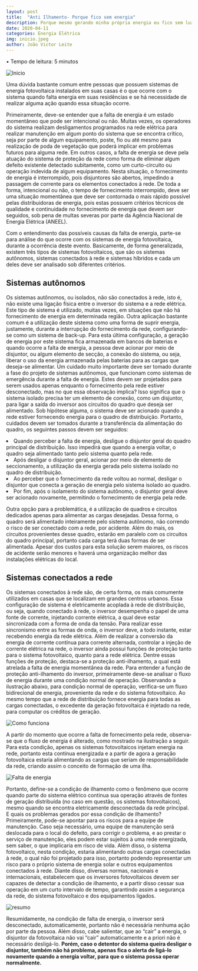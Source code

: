 ```yaml
---
layout: post
title:  "Anti Ilhamento- Porque fico sem energia"
description: Porque mesmo gerando minha própria energia eu fico sem luz, quando a concessionária não fornece
date: 2020-04-11
categories: Energia Elétrica
img: inicio.jpeg
author: João Victor Leite
---
```



•	Tempo de leitura: 5 minutos


![Inicio](inicio.png)

Uma dúvida bastante comum entre pessoas que possuem sistemas de energia fotovoltaica instalados em suas casas é o que ocorre com o sistema quando falta energia em suas residências e se há necessidade de realizar alguma ação quando essa situação ocorre. 

Primeiramente, deve-se entender que a falta de energia é um estado momentâneo que pode ser intencional ou não. Muitas vezes, os operadores do sistema realizam desligamentos programados na rede elétrica para realizar manutenção em algum ponto do sistema que se encontra crítico, seja por parte de algum equipamento, poste, fio ou até mesmo para realização de poda de vegetação que poderá implicar em problemas futuros para alguma rede. Em outros casos, a falta de energia se deve pela atuação do sistema de proteção da rede como forma de eliminar algum defeito existente detectado subitamente, como um curto-circuito ou operação indevida de algum equipamento. Nesta situação, o fornecimento de energia é interrompido, pois disjuntores são abertos, impedindo a passagem de corrente para os elementos conectados à rede.  De toda a forma, intencional ou não, o tempo de fornecimento interrompido, deve ser uma situação momentânea que deve ser contornada o mais rápido possível pelas distribuidoras de energia, pois estas possuem critérios técnicos de qualidade e continuidade no fornecimento de energia que devem ser seguidos, sob pena de multas severas por parte da Agência Nacional de Energia Elétrica (ANEEL).  

Com o entendimento das possíveis causas da falta de energia, parte-se para análise do que ocorre com os sistemas de energia fotovoltaica, durante a ocorrência deste evento. Basicamente, de forma generalizada, existem três tipos de sistemas fotovoltaicos, que são os sistemas autônomos, sistemas conectados à rede e sistemas híbridos e cada um deles deve ser analisado sob diferentes critérios.


<h2>Sistemas autônomos </h2>

Os sistemas autônomos, ou isolados, não são conectados à rede, isto é, não existe uma ligação física entre o inversor do sistema e a rede elétrica. Este tipo de sistema é utilizado, muitas vezes, em situações que não há fornecimento de energia em determinada região. Outra aplicação bastante comum é a utilização deste sistema como uma forma de suprir energia, justamente, durante a interrupção do fornecimento da rede, configurando-se como um sistema de back-up. 
Para esta última configuração, a geração de energia por este sistema fica armazenada em bancos de baterias e quando ocorre a falta de energia, a pessoa deve acionar por meio de disjuntor, ou algum elemento de secção, a conexão do sistema, ou seja, liberar o uso da energia armazenada pelas baterias para as cargas que deseja-se alimentar. 
Um cuidado muito importante deve ser tomado durante a fase do projeto de sistemas autônomos, que funcionam como sistemas de emergência durante a falta de energia. Estes devem ser projetados para serem usados apenas enquanto o fornecimento pela rede estiver desconectado, mas no que essa observação implica?
Isso significa que o sistema isolado precisa ter um elemento de conexão, como um disjuntor, para ligar a saída do inversor aos circuitos do quadro que deseja ser alimentado. Sob hipótese alguma, o sistema deve ser acionado quando a rede estiver fornecendo energia para o quadro de distribuição. 
Portanto, cuidados devem ser tomados durante a transferência da alimentação do quadro, os seguintes passos devem ser seguidos:

<li>Quando perceber a falta de energia, desligue o disjuntor geral do quadro principal de distribuição. Isso impedirá que quando a energia voltar, o quadro seja alimentado tanto pelo sistema quanto pela rede. </l1>
<li>Após desligar o disjuntor geral, acionar por meio de elemento de seccionamento, a utilização da energia gerada pelo sistema isolado no quadro de distribuição.</li>
<li>Ao perceber que o fornecimento da rede voltou ao normal, desligar o disjuntor que conecta a geração de energia pelo sistema isolado ao quadro.</li>
<li>Por fim, após o isolamento do sistema autônomo, o disjuntor geral deve ser acionado novamente, permitindo o fornecimento de energia pela rede. </li>  
  
Outra opção para a problemática, é a utilização de quadros e circuitos dedicados apenas para alimentar as cargas desejadas. Dessa forma, o quadro será alimentado inteiramente pelo sistema autônomo, não correndo o risco de ser conectado com a rede, por acidente. Além do mais, os circuitos provenientes desse quadro, estarão em paralelo com os circuitos do quadro principal, portanto cada carga terá duas formas de ser alimentada. Apesar dos custos para esta solução serem maiores, os riscos de acidente serão menores e haverá uma organização melhor das instalações elétricas do local.


<h2> Sistemas conectados a rede </h2>

Os sistemas conectados à rede são, de certa forma, os mais comumente utilizados em casas que se localizam em grandes centros urbanos. Essa configuração de sistema é eletricamente acoplada à rede de distribuição, ou seja, quando conectado à rede, o inversor desempenha o papel de uma fonte de corrente, injetando corrente elétrica, a qual deve estar sincronizada com a forma de onda da tensão. Para realizar esse sincronismo entre as formas de onda, o inversor deve, a todo instante, estar recebendo energia da rede elétrica. 
Além de realizar a conversão da energia de corrente contínua para corrente alternada, controlar a injeção de corrente elétrica na rede, o inversor ainda possui funções de proteção tanto para o sistema fotovoltaico, quanto para a rede elétrica. Dentre essas funções de proteção, destaca-se a proteção anti-ilhamento, a qual está atrelada a falta de energia momentânea da rede. 
Para entender a função de proteção anti-ilhamento do inversor, primeiramente deve-se analisar o fluxo de energia durante uma condição normal de operação. Observando a ilustração abaixo, para condição normal de operação, verifica-se um fluxo bidirecional de energia, proveniente da rede e do sistema fotovoltaico. Ao mesmo tempo que a rede de distribuição fornece energia para todas as cargas conectadas, o excedente da geração fotovoltaica é injetado na rede, para computar os créditos de geração. 

![Como funciona](rede.png)

A partir do momento que ocorre a falta de fornecimento pela rede, observa-se que o fluxo de energia é alterado, como mostrado na ilustração a seguir. Para esta condição, apenas os sistemas fotovoltaicos injetam energia na rede, portanto esta continua energizada e a partir de agora a geração fotovoltaica estaria alimentando as cargas que seriam de responsabilidade da rede, criando assim o conceito de formação de uma ilha.

![Falta de energia](semrede.png)

Portanto, define-se a condição de ilhamento como o fenômeno que ocorre quando parte do sistema elétrico continua sua operação através de fontes de geração distribuída (no caso em questão, os sistemas fotovoltaicos), mesmo quando se encontra eletricamente desconectada da rede principal. 
E quais os problemas gerados por essa condição de ilhamento?
Primeiramente, pode-se apontar para os riscos para a equipe de manutenção. Caso seja necessário, uma equipe de manutenção será deslocada para o local do defeito, para corrigir o problema, e ao prestar o serviço de manutenção, eles podem estar sujeitos à uma rede energizada, sem saber, o que implicaria em risco de vida. Além disso, o sistema fotovoltaico, nesta condição, estaria alimentando outras cargas conectadas à rede, o qual não foi projetado para isso, portanto podendo representar um risco para o próprio sistema de energia solar e outros equipamentos conectados à rede. 
Diante disso, diversas normas, nacionais e internacionais, estabelecem que os inversores fotovoltaicos devem ser capazes de detectar a condição de ilhamento, e a partir disso cessar sua operação em um curto intervalo de tempo, garantindo assim a segurança da rede, do sistema fotovoltaico e dos equipamentos ligados.

![resumo](resumo.png)

Resumidamente, na condição de falta de energia, o inversor será desconectado, automaticamente, portanto não é necessária nenhuma ação por parte da pessoa. Além disso, cabe salientar, que ao “cair” a energia, o disjuntor da fotovoltaica não vai “cair” automaticamente e a priori não é necessário desligá-lo. **Porém, caso o detentor do sistema queira desligar o disjuntor, também não há problema, apenas fica o alerta de ligá-lo novamente quando a energia voltar, para que o sistema possa operar normalmente.**  

